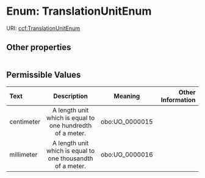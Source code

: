 
# Enum: TranslationUnitEnum




URI: [ccf:TranslationUnitEnum](http://purl.org/ccf/TranslationUnitEnum)


## Other properties

|  |  |  |
| --- | --- | --- |

## Permissible Values

| Text | Description | Meaning | Other Information |
| :--- | :---: | :---: | ---: |
| centimeter | A length unit which is equal to one hundredth of a meter. | obo:UO_0000015 |  |
| millimeter | A length unit which is equal to one thousandth of a meter. | obo:UO_0000016 |  |

